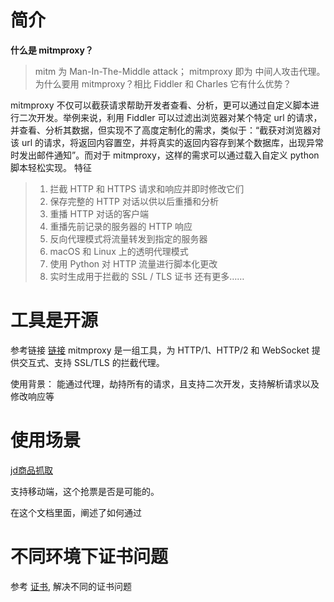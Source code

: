 # 简介
**什么是 mitmproxy？**
>mitm 为 Man-In-The-Middle attack；
>mitmproxy 即为 中间人攻击代理。
>为什么要用 mitmproxy？相比 Fiddler 和 Charles 它有什么优势？

mitmproxy 不仅可以截获请求帮助开发者查看、分析，更可以通过自定义脚本进行二次开发。举例来说，利用 Fiddler 可以过滤出浏览器对某个特定 url 的请求，并查看、分析其数据，但实现不了高度定制化的需求，类似于：“截获对浏览器对该 url 的请求，将返回内容置空，并将真实的返回内容存到某个数据库，出现异常时发出邮件通知”。而对于 mitmproxy，这样的需求可以通过载入自定义 python 脚本轻松实现。
特征

>1. 拦截 HTTP 和 HTTPS 请求和响应并即时修改它们
>2. 保存完整的 HTTP 对话以供以后重播和分析
>3. 重播 HTTP 对话的客户端
>4. 重播先前记录的服务器的 HTTP 响应
>5. 反向代理模式将流量转发到指定的服务器
>6. macOS 和 Linux 上的透明代理模式
>7. 使用 Python 对 HTTP 流量进行脚本化更改
>8. 实时生成用于拦截的 SSL / TLS 证书
>还有更多……

# 工具是开源
参考链接 [链接](https://docs.mitmproxy.org/stable/)
mitmproxy 是一组工具，为 HTTP/1、HTTP/2 和 WebSocket 提供交互式、支持 SSL/TLS 的拦截代理。

使用背景： 能通过代理，劫持所有的请求，且支持二次开发，支持解析请求以及修改响应等

# 使用场景
[jd商品抓取](https://testerhome.com/articles/31284?order_by=created_at&)

支持移动端，这个抢票是否是可能的。

在这个文档里面，阐述了如何通过

# 不同环境下证书问题
参考  [证书](https://earthly.dev/blog/mitmproxy/), 解决不同的证书问题

# 



